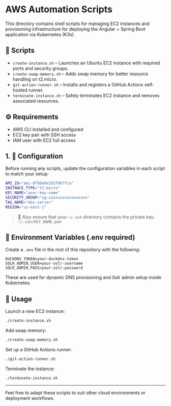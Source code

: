 # AWS Automation Scripts

This directory contains shell scripts for managing EC2 instances and provisioning infrastructure for deploying the Angular + Spring Boot application via Kubernetes (K3s).

## 📄 Scripts

- `create-instance.sh` – Launches an Ubuntu EC2 instance with required ports and security groups.
- `create-swap-memory.sh` – Adds swap memory for better resource handling on t2.micro.
- `git-action-runner.sh` – Installs and registers a GitHub Actions self-hosted runner.
- `terminate-instance.sh` – Safely terminates EC2 instance and removes associated resources.

## ⚙️ Requirements

- AWS CLI installed and configured
- EC2 key pair with SSH access
- IAM user with EC2 full access

## 1. 🔧 Configuration

Before running any scripts, update the configuration variables in each script to match your setup:

```bash
AMI_ID="ami-0f9de6e2d2f067fca"
INSTANCE_TYPE="t2.micro"
KEY_NAME="your-key-name"
SECURITY_GROUP="sg-xxxxxxxxxxxxxxxxx"
TAG_NAME="dev-server"
REGION="us-east-1"
```

> 📁 Also ensure that your `~/.ssh` directory contains the private key: `~/.ssh/KEY_NAME.pem`

## 🔐 Environment Variables (.env required)

Create a `.env` file in the root of this repository with the following:

```env
DUCKDNS_TOKEN=your-duckdns-token
SOLR_ADMIN_USER=your-solr-username
SOLR_ADMIN_PASS=your-solr-password
```

These are used for dynamic DNS provisioning and Solr admin setup inside Kubernetes.

## 🚀 Usage

Launch a new EC2 instance:
```bash
./create-instance.sh
```

Add swap memory:
```bash
./create-swap-memory.sh
```

Set up a GitHub Actions runner:
```bash
./git-action-runner.sh
```

Terminate the instance:
```bash
./terminate-instance.sh
```

---
Feel free to adapt these scripts to suit other cloud environments or deployment workflows.
